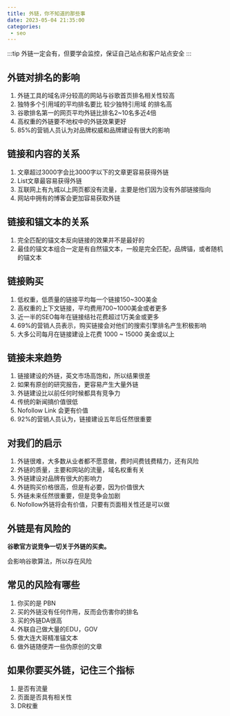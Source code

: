 ```yaml
---
title: 外链，你不知道的那些事
date: 2023-05-04 21:35:00
categories:
 - seo
---
```


:::tip
外链一定会有，但要学会监控，保证自己站点和客户站点安全
:::

## 外链对排名的影响

1. 外链工具的域名评分较高的网站与谷歌首页排名相关性较高
2. 独特多个引用域的平均排名要比 较少独特引用域 的排名高
3. 谷歌排名第一的网页平均外链比排名2~10名多近4倍
4. 高权重的外链要不地权中的外链效果更好
5. 85%的营销人员认为对品牌权威和品牌建设有很大的影响

## 链接和内容的关系

1. 文章超过3000字会比3000字以下的文章更容易获得外链
2. List文章最容易获得外链
3. 互联网上有九城以上网页都没有流量，主要是他们因为没有外部链接指向
4. 网站中拥有的博客会更加容易获取外链

## 链接和锚文本的关系

1. 完全匹配的锚文本反向链接的效果并不是最好的
2. 最佳的锚文本组合一定是有自然锚文本，一般是完全匹配，品牌锚，或者随机的锚文本

## 链接购买

1. 低权重，低质量的链接平均每一个链接150~300美金
2. 高权重的上下文链接，平均费用700~1000美金或者更多
3. 近一半的SEO每年在链接结社花费超过1万美金或更多
4. 69%的营销人员表示，购买链接会对他们的搜索引擎排名产生积极影响
5. 大多公司每月在链接建设上花费 1000 ~ 15000 美金或以上

## 链接未来趋势

1. 链接建设的外链，英文市场高饱和，所以结果很差
2. 如果有原创的研究报告，更容易产生大量外链
3. 外链建设比以前任何时候都具有竞争力
4. 传统的新闻搞价值很低
5. Nofollow Link 会更有价值
6. 92%的营销人员认为，链接建设五年后任然很重要

## 对我们的启示

1. 外链很难，大多数从业者都不愿意做，费时间费钱费精力，还有风险
2. 外链的质量，主要和网站的流量，域名权重有关
3. 外链建设对品牌有很大的影响力
4. 外链购买价格很高，但是有必要，因为价值很大
5. 外链未来任然很重要，但是竞争会加剧
6. Nofollow外链将会有价值，只要有页面相关性还是可以做

## 外链是有风险的

**谷歌官方说竞争一切关于外链的买卖。**

会影响谷歌算法，所以存在风险

## 常见的风险有哪些

1. 你买的是 PBN
2. 买的外链没有任何作用，反而会伤害你的排名
3. 买的外链DA很高
4. 外联自己做大量的EDU，GOV
5. 做大连大哥精准锚文本
6. 做外链随便弄一些伪原创的文章

## 如果你要买外链，记住三个指标

1. 是否有流量
2. 页面是否具有相关性
3. DR权重